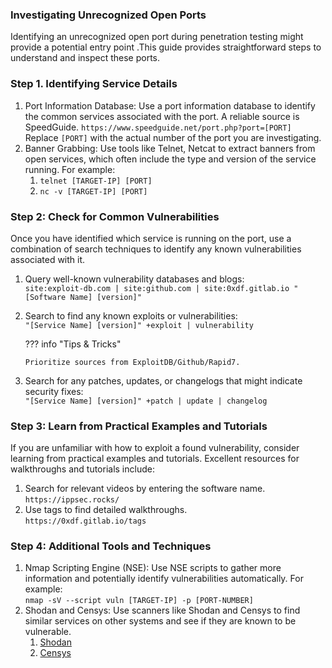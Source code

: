 ### **Investigating Unrecognized Open Ports**

Identifying an unrecognized open port during penetration testing might provide a potential entry point .This guide provides straightforward steps to understand and inspect these ports.

### **Step 1. Identifying Service Details**

1. Port Information Database: Use a port information database to identify the common services associated with the port. A reliable source is SpeedGuide. `https://www.speedguide.net/port.php?port=[PORT]`  
    Replace `[PORT]` with the actual number of the port you are investigating.
2. Banner Grabbing: Use tools like Telnet, Netcat to extract banners from open services, which often include the type and version of the service running. For example:
    1.  `telnet [TARGET-IP] [PORT]`
    2.  `nc -v [TARGET-IP] [PORT]`

### **Step 2: Check for Common Vulnerabilities**

Once you have identified which service is running on the port, use a combination of search techniques to identify any known vulnerabilities associated with it.

1.  Query well-known vulnerability databases and blogs:  
    `site:exploit-db.com | site:github.com | site:0xdf.gitlab.io "[Software Name] [version]"`
2.  Search to find any known exploits or vulnerabilities:  
    `"[Service Name] [version]" +exploit | vulnerability`

    ??? info "Tips & Tricks"

        Prioritize sources from ExploitDB/Github/Rapid7.

3.  Search for any patches, updates, or changelogs that might indicate security fixes:     
    `"[Service Name] [version]" +patch | update | changelog`  
    

### **Step 3: Learn from Practical Examples and Tutorials**

If you are unfamiliar with how to exploit a found vulnerability, consider learning from practical examples and tutorials. Excellent resources for walkthroughs and tutorials include:

1.  Search for relevant videos by entering the software name.  
    `https://ippsec.rocks/`
2.  Use tags to find detailed walkthroughs.  
    `https://0xdf.gitlab.io/tags`

### **Step 4: Additional Tools and Techniques**

1. Nmap Scripting Engine (NSE): Use NSE scripts to gather more information and potentially identify vulnerabilities automatically. For example:  
`nmap -sV --script vuln [TARGET-IP] -p [PORT-NUMBER]`
2. Shodan and Censys: Use scanners like Shodan and Censys to find similar services on other systems and see if they are known to be vulnerable.
    1.  [Shodan](https://www.shodan.io/)
    2.  [Censys](https://censys.io/)